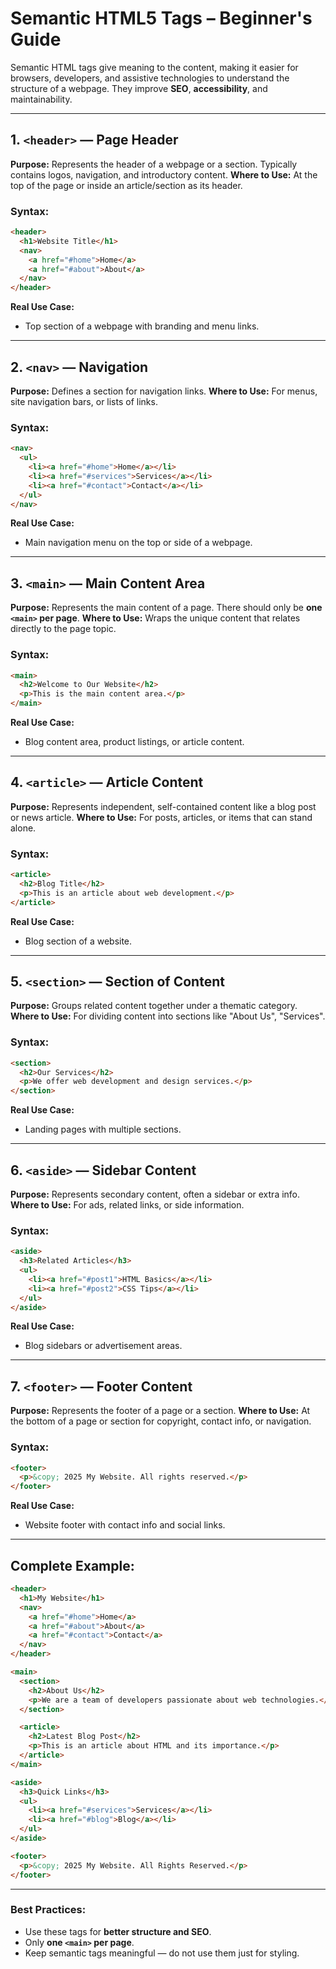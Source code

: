 
#  Semantic HTML5 Tags – Beginner's Guide

Semantic HTML tags give meaning to the content, making it easier for browsers, developers, and assistive technologies to understand the structure of a webpage. They improve **SEO**, **accessibility**, and maintainability.

---

## 1. `<header>` — Page Header
**Purpose:** Represents the header of a webpage or a section. Typically contains logos, navigation, and introductory content.
**Where to Use:** At the top of the page or inside an article/section as its header.

###  Syntax:
```html
<header>
  <h1>Website Title</h1>
  <nav>
    <a href="#home">Home</a>
    <a href="#about">About</a>
  </nav>
</header>
```

**Real Use Case:**
- Top section of a webpage with branding and menu links.

---

## 2. `<nav>` — Navigation
**Purpose:** Defines a section for navigation links.
**Where to Use:** For menus, site navigation bars, or lists of links.

###  Syntax:
```html
<nav>
  <ul>
    <li><a href="#home">Home</a></li>
    <li><a href="#services">Services</a></li>
    <li><a href="#contact">Contact</a></li>
  </ul>
</nav>
```

**Real Use Case:**
- Main navigation menu on the top or side of a webpage.

---

## 3. `<main>` — Main Content Area
**Purpose:** Represents the main content of a page. There should only be **one `<main>` per page**.
**Where to Use:** Wraps the unique content that relates directly to the page topic.

###  Syntax:
```html
<main>
  <h2>Welcome to Our Website</h2>
  <p>This is the main content area.</p>
</main>
```

**Real Use Case:**
- Blog content area, product listings, or article content.

---

## 4. `<article>` — Article Content
**Purpose:** Represents independent, self-contained content like a blog post or news article.
**Where to Use:** For posts, articles, or items that can stand alone.

###  Syntax:
```html
<article>
  <h2>Blog Title</h2>
  <p>This is an article about web development.</p>
</article>
```

**Real Use Case:**
- Blog section of a website.

---

## 5. `<section>` — Section of Content
**Purpose:** Groups related content together under a thematic category.
**Where to Use:** For dividing content into sections like "About Us", "Services".

###  Syntax:
```html
<section>
  <h2>Our Services</h2>
  <p>We offer web development and design services.</p>
</section>
```

**Real Use Case:**
- Landing pages with multiple sections.

---

## 6. `<aside>` — Sidebar Content
**Purpose:** Represents secondary content, often a sidebar or extra info.
**Where to Use:** For ads, related links, or side information.

###  Syntax:
```html
<aside>
  <h3>Related Articles</h3>
  <ul>
    <li><a href="#post1">HTML Basics</a></li>
    <li><a href="#post2">CSS Tips</a></li>
  </ul>
</aside>
```

**Real Use Case:**
- Blog sidebars or advertisement areas.

---

## 7. `<footer>` — Footer Content
**Purpose:** Represents the footer of a page or a section.
**Where to Use:** At the bottom of a page or section for copyright, contact info, or navigation.

###  Syntax:
```html
<footer>
  <p>&copy; 2025 My Website. All rights reserved.</p>
</footer>
```

**Real Use Case:**
- Website footer with contact info and social links.

---

##  Complete Example:
```html
<header>
  <h1>My Website</h1>
  <nav>
    <a href="#home">Home</a>
    <a href="#about">About</a>
    <a href="#contact">Contact</a>
  </nav>
</header>

<main>
  <section>
    <h2>About Us</h2>
    <p>We are a team of developers passionate about web technologies.</p>
  </section>

  <article>
    <h2>Latest Blog Post</h2>
    <p>This is an article about HTML and its importance.</p>
  </article>
</main>

<aside>
  <h3>Quick Links</h3>
  <ul>
    <li><a href="#services">Services</a></li>
    <li><a href="#blog">Blog</a></li>
  </ul>
</aside>

<footer>
  <p>&copy; 2025 My Website. All Rights Reserved.</p>
</footer>
```

---

###  Best Practices:
- Use these tags for **better structure and SEO**.
- Only **one `<main>` per page**.
- Keep semantic tags meaningful — do not use them just for styling.

